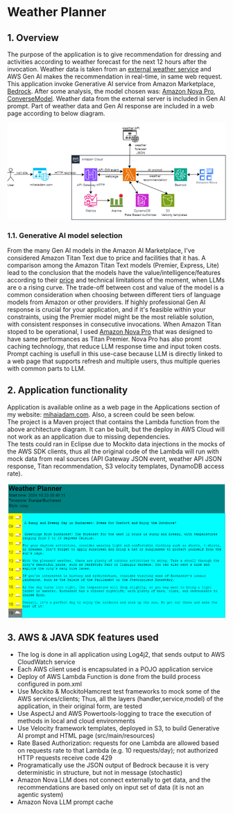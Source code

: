 # Weather Planner

## 1. Overview

The purpose of the application is to give recommendation for dressing and activities according to weather forecast for the next 12 hours after the invocation. Weather data is taken from an [external weather service](https://openweathermap.org/api) and AWS Gen AI makes the recommendation in real-time, in same web request.
This application invoke Generative AI service from Amazon Marketplace, [Bedrock](https://aws.amazon.com/bedrock/). After some analysis, the model chosen was: [Amazon Nova Pro](https://aws.amazon.com/ai/generative-ai/nova/), [ConverseModel](https://github.com/awsdocs/aws-doc-sdk-examples/tree/main/javav2/example_code/bedrock-runtime).
Weather data from the external server is included in Gen AI prompt. Part of weather data and Gen AI response are included in a web page according to below diagram.

![Weather Planning](aws_weather_planning_v3.png "Weather Planning")

### 1.1. Generative AI model selection
From the many Gen AI models in the Amazon AI Marketplace, I've considered Amazon Titan Text due to price and facilities that it has. A comparison among the Amazon Titan Text models (Premier, Express, Lite) lead to the conclusion that the models have the value/intelligence/features according to their [price](https://aws.amazon.com/bedrock/pricing/) and technical limitations of the moment, when LLMs are o a rising curve.
The trade-off between cost and value of the model is a common consideration when choosing between different tiers of language models from Amazon or other providers. If highly professional Gen AI response is crucial for your application, and if it's feasible within your constraints, using the Premier model might be the most reliable solution, with consistent responses in consecutive invocations.
When Amazon Titan stoped to be operational, I used [Amazon Nova Pro](https://aws.amazon.com/ai/generative-ai/nova/) that was designed to have same performances as Titan Premier. 
Nova Pro has also promt caching technology, that reduce LLM response time and input token costs. Prompt caching is usefull in this use-case because LLM is directly linked to a web page that supports refresh and multiple users, thus multiple queries with common parts to LLM.

## 2. Application functionality
Application is available online as a web page in the Applications section of my website: [mihaiadam.com](https://mihaiadam.com/weather). Also, a screen could be seen below.<br>
The project is a Maven project that contains the Lambda function from the above architecture diagram. It can be built, but the deploy in AWS Cloud will not work as an application due to missing dependencies.<br>
The tests could ran in Eclipse due to Mockito data injections in the mocks of the AWS SDK clients, thus all the original code of the Lambda will run with mock data from real sources (API Gateway JSON event, weather API JSON response, Titan recommendation, S3 velocity templates, DynamoDB access rate).

![Weather Planning](screen_1.png "Weather Planning")

## 3. AWS & JAVA SDK features used
- The log is done in all application using Log4j2, that sends output to AWS CloudWatch service
- Each AWS client used is encapsulated in a POJO application service
- Deploy of AWS Lambda Function is done from the build process configured in pom.xml 
- Use Mockito & MockitoHamcrest test frameworks to mock some of the AWS services/clients; Thus, all the layers (handler,service,model) of the application, in their original form, are tested
- Use AspectJ and AWS Powertools-logging to trace the execution of methods in local and cloud environments
- Use Velocity framework templates, deployed in S3, to build Generative AI prompt and HTML page (src/main/resources)
- Rate Based Authorization: requests for one Lambda are allowed based on requests rate to that Lambda (e.g. 10 requests/day); not authorized HTTP requests receive code 429
- Programatically use the JSON output of Bedrock because it is very deterministic in structure, but not in message (stochastic)
- Amazon Nova LLM does not connect externally to get data, and the recommendations are based only on input set of data (it is not an agentic system)
- Amazon Nova LLM prompt cache
